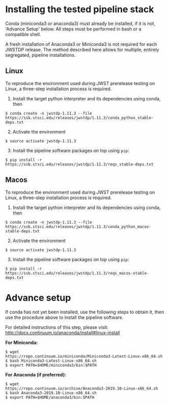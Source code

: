 # Installing the tested pipeline stack

Conda (miniconda3 or anaconda3) must already be installed, if it is not,
'Advance Setup' below.
All steps must be performed in bash or a compatible shell.

A fresh installation of Anaconda3 or Miniconda3 is not required for each JWSTDP
release. The method described here allows for multiple, entirely segregated,
pipeline installations.

## Linux
To reproduce the environment used during JWST prerelease testing on Linux, a 
three-step installation process is required.

1) Install the target python interpreter and its dependencies using conda, then
```
$ conda create -n jwstdp-1.11.3 --file
https://ssb.stsci.edu/releases/jwstdp/1.11.3/conda_python_stable-deps.txt
```

2) Activate the environment
```
$ source activate jwstdp-1.11.3
```

3) Install the pipeline software packages on top using `pip`:
```
$ pip install -r https://ssb.stsci.edu/releases/jwstdp/1.11.3/reqs_stable-deps.txt
```

## Macos
To reproduce the environment used during JWST prerelease testing on Linux, a 
three-step installation process is required.

1) Install the target python interpreter and its dependencies using conda, then
```
$ conda create -n jwstdp-1.11.3 --file
https://ssb.stsci.edu/releases/jwstdp/1.11.3/conda_python_macos-stable-deps.txt
```

2) Activate the environment
```
$ source activate jwstdp-1.11.3
```

3) Install the pipeline software packages on top using `pip`:
```
$ pip install -r https://ssb.stsci.edu/releases/jwstdp/1.11.3/reqs_macos-stable-deps.txt
```

# Advance setup
 
If conda has not yet been installed, use the following steps to obtain
it, then use the procedure above to install the pipeline software.

For detailed instructions of this step, please visit: http://docs.continuum.io/anaconda/install#linux-install

**For Miniconda:**

```
$ wget
https://repo.continuum.io/miniconda/Miniconda3-Latest-Linux-x86_64.sh
$ bash Miniconda3-Latest-Linux-x86_64.sh
$ export PATH=$HOME/miniconda3/bin:$PATH
```

**For Anaconda (if preferred):**

```
$ wget
https://repo.continuum.io/archive/Anaconda3-2019.10-Linux-x86_64.sh
$ bash Anaconda3-2019.10-Linux-x86_64.sh
$ export PATH=$HOME/anaconda3/bin:$PATH
```

